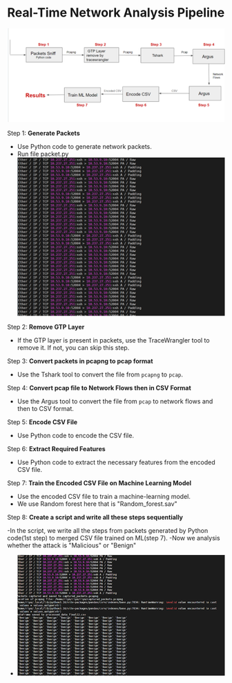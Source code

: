 # Real-Time Network Analysis Pipeline
![image](https://github.com/senriya852/Real-Time-Network-Analysis-Pipeline/blob/main/image/pipeline_architecture.png)


Step 1: **Generate Packets**
   - Use Python code to generate network packets.
   - Run file packet.py
![image](https://github.com/senriya852/Real-Time-Network-Analysis-Pipeline/blob/main/image/generated_packets.png)


Step 2: **Remove GTP Layer**
   - If the GTP layer is present in packets, use the TraceWrangler tool to remove it. If not, you can skip this step.

Step 3: **Convert packets in pcapng to pcap format**
   - Use the Tshark tool to convert the file from `pcapng` to `pcap`.

Step 4: **Convert pcap file to Network Flows then in CSV Format**
   - Use the Argus tool to convert the file from `pcap` to network flows and then to CSV format.

Step 5: **Encode CSV File**
   - Use Python code to encode the CSV file.

Step 6: **Extract Required Features**
   - Use Python code to extract the necessary features from the encoded CSV file.

Step 7: **Train the Encoded CSV File on Machine Learning Model**
   - Use the encoded CSV file to train a machine-learning model.
   - We use Random forest here that is "Random_forest.sav"
  
Step 8: **Create a script and write all these steps sequentially**

   -In the script, we write all the steps from packets generated by Python code(1st step) to merged CSV file trained on ML(step 7).
   -Now we analysis whether the attack is "Malicious" or "Benign"
 - ![image](https://github.com/senriya852/Real-Time-Network-Analysis-Pipeline/blob/main/image/results.png)


